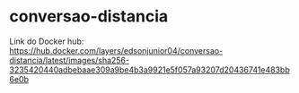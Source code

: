 # conversao-distancia

Link do Docker hub: https://hub.docker.com/layers/edsonjunior04/conversao-distancia/latest/images/sha256-3235420440adbebaae309a9be4b3a9921e5f057a93207d20436741e483bb6e0b
